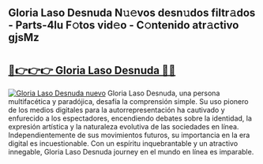 ## Gloria Laso Desnuda N𝚞𝚎vos desn𝚞dos filtr𝚊dos - Parts-4lu F𝚘tos vid𝚎o - C𝚘ntenido atr𝚊ctivo gjsMz

# <h2><a href="http://mb0uaa.tromn.icu/?c=Gloria+Laso+Desnuda">🔗👉👉👉 Gloria Laso Desnuda 🔗🔗</a></h2>

[![Gloria Laso Desnuda nuevo](https://i.imgur.com/pEAQMta.gif)](http://mb0uaa.tromn.icu/?c=Gloria+Laso+Desnuda)
Gloria Laso Desnuda, una persona multifacética y paradójica, desafía la comprensión simple. Su uso pionero de los medios digitales para la autorrepresentación ha cautivado y enfurecido a los espectadores, encendiendo debates sobre la identidad, la expresión artística y la naturaleza evolutiva de las sociedades en línea. Independientemente de sus movimientos futuros, su importancia en la era digital es incuestionable. Con un espíritu inquebrantable y un atractivo innegable, Gloria Laso Desnuda journey en el mundo en línea es imparable.
